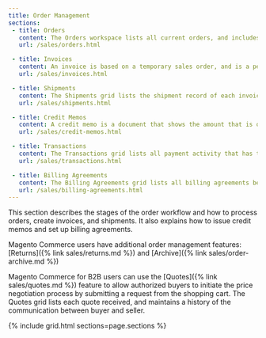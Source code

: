 ```yaml
---
title: Order Management
sections:
 - title: Orders
   content: The Orders workspace lists all current orders, and includes tools to edit and process existing orders, and create new orders for the customer.
   url: /sales/orders.html

 - title: Invoices
   content: An invoice is based on a temporary sales order, and is a permanent record of the order. The Invoices grid lists invoices in various stages of the order process.
   url: /sales/invoices.html

 - title: Shipments
   content: The Shipments grid lists the shipment record of each invoice that is ready to be shipped. A shipment record can be generated at the same time that an order is invoiced.
   url: /sales/shipments.html

 - title: Credit Memos
   content: A credit memo is a document that shows the amount that is owed to the customer. The amount can be applied toward a purchase, or refunded to the customer.
   url: /sales/credit-memos.html

 - title: Transactions
   content: The Transactions grid lists all payment activity that has taken place between your store and a payment system, and provides access to more detailed information.
   url: /sales/transactions.html

 - title: Billing Agreements
   content: The Billing Agreements grid lists all billing agreements between your store and its customers. Each record includes general information about the billing agreement, and all sales orders that have used it as a payment method.
   url: /sales/billing-agreements.html
---
```


This section describes the stages of the order workflow and how to process orders, create invoices, and shipments. It also explains how to issue credit memos and set up billing agreements.

<!--{% if "Default.EE-B2B" contains site.edition %}-->
Magento Commerce users have additional order management features: [Returns]({% link sales/returns.md %}) and [Archive]({% link sales/order-archive.md %})

<!--{% endif %}-->
<!--{% if "Default.B2B Only" contains site.edition %}-->
Magento Commerce for B2B users can use the [Quotes]({% link sales/quotes.md %}) feature to allow authorized buyers to initiate the price negotiation process by submitting a request from the shopping cart. The Quotes grid lists each quote received, and maintains a history of the communication between buyer and seller.

<!--{% endif %}-->
{% include grid.html sections=page.sections %}
